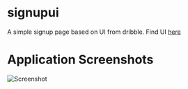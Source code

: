 # signupui

A simple signup page based on UI from dribble. Find UI [here](https://dribbble.com/shots/10249486-Daily-UI-001-Sign-Up)

# Application Screenshots

<p>

![Screenshot](screenshots/signupscreenshot.png)

</p>
